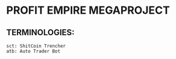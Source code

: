 # PROFIT EMPIRE MEGAPROJECT

## TERMINOLOGIES:
    sct: ShitCoin Trencher
    atb: Auto Trader Bot  
